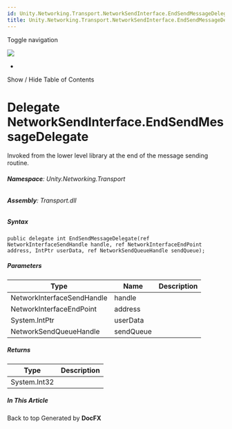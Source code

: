 ```yaml
---
id: Unity.Networking.Transport.NetworkSendInterface.EndSendMessageDelegate
title: Unity.Networking.Transport.NetworkSendInterface.EndSendMessageDelegate
---
```


<div id="wrapper">

<div>

<div class="container">

<div class="navbar-header">

Toggle navigation

<img src="../logo.svg" id="logo" class="svg" />

</div>

<div id="navbar" class="collapse navbar-collapse">

<div class="form-group">

</div>

</div>

</div>

<div class="subnav navbar navbar-default">

<div id="breadcrumb" class="container hide-when-search">

-   

</div>

</div>

</div>

<div class="container body-content hide-when-search" role="main">

<div class="sidenav hide-when-search">

Show / Hide Table of Contents

<div id="sidetoggle" class="sidetoggle collapse">

<div id="sidetoc">

</div>

</div>

</div>

<div class="article row grid-right">

<div class="col-md-10">

# Delegate NetworkSendInterface.EndSendMessageDelegate

<div class="markdown level0 summary">

Invoked from the lower level library at the end of the message sending
routine.

</div>

<div class="markdown level0 conceptual">

</div>

###### **Namespace**: Unity.Networking.Transport

###### **Assembly**: Transport.dll

##### Syntax

<div class="codewrapper">

``` lang-csharp
public delegate int EndSendMessageDelegate(ref NetworkInterfaceSendHandle handle, ref NetworkInterfaceEndPoint address, IntPtr userData, ref NetworkSendQueueHandle sendQueue);
```

</div>

##### Parameters

| Type                       | Name      | Description |
|----------------------------|-----------|-------------|
| NetworkInterfaceSendHandle | handle    |             |
| NetworkInterfaceEndPoint   | address   |             |
| System.IntPtr              | userData  |             |
| NetworkSendQueueHandle     | sendQueue |             |

##### Returns

| Type         | Description |
|--------------|-------------|
| System.Int32 |             |

</div>

<div class="hidden-sm col-md-2" role="complementary">

<div class="sideaffix">

<div class="contribution">

</div>

##### In This Article

<div>

</div>

</div>

</div>

</div>

</div>

<div class="grad-bottom">

</div>

<div class="footer">

<div class="container">

Back to top Generated by **DocFX**

</div>

</div>

</div>
